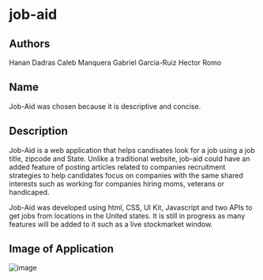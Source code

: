 # job-aid

## Authors
Hanan Dadras
Caleb Manquera
Gabriel Garcia-Ruiz
Hector Romo

## Name
Job-Aid was chosen because it is descriptive and concise.

## Description
Job-Aid is a web application that helps candisates look for a job using a job title, zipcode and State.
Unlike a traditional website, job-aid could have an added feature of posting articles related to companies recruitment strategies to help candidates focus on companies with the same shared interests such as working for companies hiring moms, veterans or handicaped.

Job-Aid was developed using html, CSS, UI Kit, Javascript and two APIs to get jobs from locations in the United states. It is still in progress as many features will be added to it such as a live stockmarket window.

## Image of Application
![image](https://github.com/hectorromo06/job-aid/blob/develop/assets/images/job-aid-screenshot.png)

